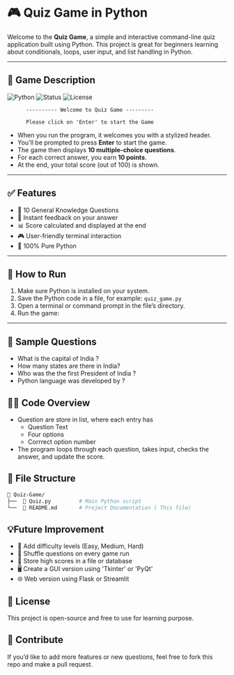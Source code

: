 # 🎮 Quiz Game in Python

Welcome to the **Quiz Game**, a simple and interactive command-line quiz application built using Python. This project is great for beginners learning about conditionals, loops, user input, and list handling in Python.

---

## 🧠 Game Description


![Python](https://img.shields.io/badge/Python-3.10+-blue?logo=python)
![Status](https://img.shields.io/badge/Status-Completed-brightgreen)
![License](https://img.shields.io/badge/License-Free-lightgrey)

```text
      ---------- Welcome to Quiz Game ---------

      Please click on 'Enter' to start the Game
```

- When you run the program, it welcomes you with a stylized header.
- You'll be prompted to press **Enter** to start the game.
- The game then displays **10 multiple-choice questions**.
- For each correct answer, you earn **10 points**.
- At the end, your total score (out of 100) is shown.

---

## ✅ Features

- 🧩 10 General Knowledge Questions  
- 🎯 Instant feedback on your answer  
- 📊 Score calculated and displayed at the end
- 🎮 User-friendly terminal interaction  
- 🐍 100% Pure Python

---

## 🚀 How to Run

1. Make sure Python is installed on your system.
2. Save the Python code in a file, for example: `quiz_game.py`
3. Open a terminal or command prompt in the file’s directory.
4. Run the game:

---

## 🧾 Sample Questions

- What is the capital of India ?
- How many states are there in India?
- Who was the the first President of India ?
- Python language was developed by ?

## 🧑‍💻 Code Overview

- Question are store in list, where each entry has
    - Question Text
    - Four options
    - Corrrect option number
- The program loops through each question, takes input, checks the answer, and update the score.

## 📁 File Structure

```bash
📁 Quiz-Game/
├──  📄 Quiz.py         # Main Python script
└──  📄 README.md       # Project Documentation ( This file)
```

## 💡Future Improvement

- 🧠 Add difficulty levels (Easy, Medium, Hard)
- 🔀 Shuffle questions on every game run
- 💾 Store high scores in a file or database
- 🖥️ Create a GUI version using 'Tkinter' or 'PyQt'
- 🌐 Web version using Flask or Streamlit

## 📜 License

This project is open-source and free to use  for learning purpose.

## 🙌 Contribute
If you’d like to add more features or new questions, feel free to fork this repo and make a pull request.